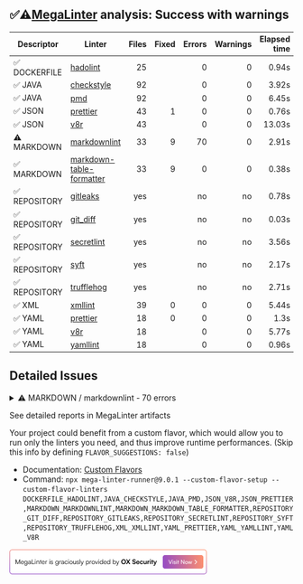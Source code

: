 ## ✅⚠️[MegaLinter](https://megalinter.io/9.0.1) analysis: Success with warnings



| Descriptor  |                                               Linter                                                |Files|Fixed|Errors|Warnings|Elapsed time|
|-------------|-----------------------------------------------------------------------------------------------------|----:|----:|-----:|-------:|-----------:|
|✅ DOCKERFILE|[hadolint](https://megalinter.io/9.0.1/descriptors/dockerfile_hadolint)                              |   25|     |     0|       0|       0.94s|
|✅ JAVA      |[checkstyle](https://megalinter.io/9.0.1/descriptors/java_checkstyle)                                |   92|     |     0|       0|       3.92s|
|✅ JAVA      |[pmd](https://megalinter.io/9.0.1/descriptors/java_pmd)                                              |   92|     |     0|       0|       6.45s|
|✅ JSON      |[prettier](https://megalinter.io/9.0.1/descriptors/json_prettier)                                    |   43|    1|     0|       0|       0.76s|
|✅ JSON      |[v8r](https://megalinter.io/9.0.1/descriptors/json_v8r)                                              |   43|     |     0|       0|      13.03s|
|⚠️ MARKDOWN  |[markdownlint](https://megalinter.io/9.0.1/descriptors/markdown_markdownlint)                        |   33|    9|    70|       0|       2.91s|
|✅ MARKDOWN  |[markdown-table-formatter](https://megalinter.io/9.0.1/descriptors/markdown_markdown_table_formatter)|   33|    9|     0|       0|       0.38s|
|✅ REPOSITORY|[gitleaks](https://megalinter.io/9.0.1/descriptors/repository_gitleaks)                              |  yes|     |    no|      no|       0.78s|
|✅ REPOSITORY|[git_diff](https://megalinter.io/9.0.1/descriptors/repository_git_diff)                              |  yes|     |    no|      no|       0.03s|
|✅ REPOSITORY|[secretlint](https://megalinter.io/9.0.1/descriptors/repository_secretlint)                          |  yes|     |    no|      no|       3.56s|
|✅ REPOSITORY|[syft](https://megalinter.io/9.0.1/descriptors/repository_syft)                                      |  yes|     |    no|      no|       2.17s|
|✅ REPOSITORY|[trufflehog](https://megalinter.io/9.0.1/descriptors/repository_trufflehog)                          |  yes|     |    no|      no|       2.71s|
|✅ XML       |[xmllint](https://megalinter.io/9.0.1/descriptors/xml_xmllint)                                       |   39|    0|     0|       0|       5.44s|
|✅ YAML      |[prettier](https://megalinter.io/9.0.1/descriptors/yaml_prettier)                                    |   18|    0|     0|       0|        1.3s|
|✅ YAML      |[v8r](https://megalinter.io/9.0.1/descriptors/yaml_v8r)                                              |   18|     |     0|       0|       5.77s|
|✅ YAML      |[yamllint](https://megalinter.io/9.0.1/descriptors/yaml_yamllint)                                    |   18|     |     0|       0|       0.96s|

## Detailed Issues

<details>
<summary>⚠️ MARKDOWN / markdownlint - 70 errors</summary>

```
AvroToJson/README.md:3:196 MD059/descriptive-link-text Link text should be descriptive [Context: "[here]"]
AvroToJson/README.md:223 MD025/single-title/single-h1 Multiple top-level headings in the same document [Context: "Implementing a new Flink job"]
DockerComposeExamples/RunMultipleFlinkJobs/README.md:37:401 MD013/line-length Line length [Expected: 400; Actual: 451]
EnrichStream/README.md:76 MD040/fenced-code-language Fenced code blocks should have a language specified [Context: "```"]
EnrichStream/README.md:83 MD040/fenced-code-language Fenced code blocks should have a language specified [Context: "```"]
EnrichStream/README.md:134 MD025/single-title/single-h1 Multiple top-level headings in the same document [Context: "Implementing a new Flink job"]
ExternalLookup/README.md:3:197 MD059/descriptive-link-text Link text should be descriptive [Context: "[here]"]
ExternalLookup/README.md:76 MD040/fenced-code-language Fenced code blocks should have a language specified [Context: "```"]
ExternalLookup/README.md:82 MD040/fenced-code-language Fenced code blocks should have a language specified [Context: "```"]
ExternalLookup/README.md:133 MD025/single-title/single-h1 Multiple top-level headings in the same document [Context: "Implementing a new Flink job"]
FlinkStates/README.md:3:196 MD059/descriptive-link-text Link text should be descriptive [Context: "[here]"]
FlinkStates/README.md:76 MD040/fenced-code-language Fenced code blocks should have a language specified [Context: "```"]
FlinkStates/README.md:82 MD040/fenced-code-language Fenced code blocks should have a language specified [Context: "```"]
FlinkStates/README.md:133 MD025/single-title/single-h1 Multiple top-level headings in the same document [Context: "Implementing a new Flink job"]
JsonToAvro/README.md:3:196 MD059/descriptive-link-text Link text should be descriptive [Context: "[here]"]
JsonToAvro/README.md:141 MD040/fenced-code-language Fenced code blocks should have a language specified [Context: "```"]
JsonToAvro/README.md:151 MD040/fenced-code-language Fenced code blocks should have a language specified [Context: "```"]
KeySerializationSchema/README.md:3:196 MD059/descriptive-link-text Link text should be descriptive [Context: "[here]"]
KeySerializationSchema/README.md:97 MD040/fenced-code-language Fenced code blocks should have a language specified [Context: "```"]
KeySerializationSchema/README.md:106 MD040/fenced-code-language Fenced code blocks should have a language specified [Context: "```"]
KeySerializationSchema/README.md:170 MD025/single-title/single-h1 Multiple top-level headings in the same document [Context: "Implementing a new Flink job"]
megalinter-reports/megalinter-report.md:1 MD041/first-line-heading/first-line-h1 First line in a file should be a top-level heading [Context: "## ✅⚠️[MegaLinter](https://meg..."]
megalinter-reports/megalinter-report.md:29 MD040/fenced-code-language Fenced code blocks should have a language specified [Context: "```"]
megalinter-reports/updated_sources/EnrichStream/README.md:76 MD040/fenced-code-language Fenced code blocks should have a language specified [Context: "```"]
megalinter-reports/updated_sources/EnrichStream/README.md:83 MD040/fenced-code-language Fenced code blocks should have a language specified [Context: "```"]
megalinter-reports/updated_sources/EnrichStream/README.md:134 MD025/single-title/single-h1 Multiple top-level headings in the same document [Context: "Implementing a new Flink job"]
megalinter-reports/updated_sources/ExternalLookup/README.md:3:197 MD059/descriptive-link-text Link text should be descriptive [Context: "[here]"]
megalinter-reports/updated_sources/ExternalLookup/README.md:76 MD040/fenced-code-language Fenced code blocks should have a language specified [Context: "```"]
megalinter-reports/updated_sources/ExternalLookup/README.md:82 MD040/fenced-code-language Fenced code blocks should have a language specified [Context: "```"]
megalinter-reports/updated_sources/ExternalLookup/README.md:133 MD025/single-title/single-h1 Multiple top-level headings in the same document [Context: "Implementing a new Flink job"]
megalinter-reports/updated_sources/FlinkStates/README.md:3:196 MD059/descriptive-link-text Link text should be descriptive [Context: "[here]"]
megalinter-reports/updated_sources/FlinkStates/README.md:76 MD040/fenced-code-language Fenced code blocks should have a language specified [Context: "```"]
megalinter-reports/updated_sources/FlinkStates/README.md:82 MD040/fenced-code-language Fenced code blocks should have a language specified [Context: "```"]
megalinter-reports/updated_sources/FlinkStates/README.md:133 MD025/single-title/single-h1 Multiple top-level headings in the same document [Context: "Implementing a new Flink job"]
megalinter-reports/updated_sources/JsonToAvro/README.md:3:196 MD059/descriptive-link-text Link text should be descriptive [Context: "[here]"]
megalinter-reports/updated_sources/JsonToAvro/README.md:141 MD040/fenced-code-language Fenced code blocks should have a language specified [Context: "```"]
megalinter-reports/updated_sources/JsonToAvro/README.md:151 MD040/fenced-code-language Fenced code blocks should have a language specified [Context: "```"]
megalinter-reports/updated_sources/KeySerializationSchema/README.md:3:196 MD059/descriptive-link-text Link text should be descriptive [Context: "[here]"]
megalinter-reports/updated_sources/KeySerializationSchema/README.md:97 MD040/fenced-code-language Fenced code blocks should have a language specified [Context: "```"]
megalinter-reports/updated_sources/KeySerializationSchema/README.md:106 MD040/fenced-code-language Fenced code blocks should have a language specified [Context: "```"]
megalinter-reports/updated_sources/KeySerializationSchema/README.md:170 MD025/single-title/single-h1 Multiple top-level headings in the same document [Context: "Implementing a new Flink job"]
megalinter-reports/updated_sources/megalinter-reports/megalinter-report.md:1 MD041/first-line-heading/first-line-h1 First line in a file should be a top-level heading [Context: "## ✅⚠️[MegaLinter](https://meg..."]
megalinter-reports/updated_sources/megalinter-reports/megalinter-report.md:29 MD040/fenced-code-language Fenced code blocks should have a language specified [Context: "```"]
megalinter-reports/updated_sources/megalinter-reports/updated_sources/megalinter-reports/megalinter-report.md:1 MD041/first-line-heading/first-line-h1 First line in a file should be a top-level heading [Context: "## ✅⚠️[MegaLinter](https://meg..."]
megalinter-reports/updated_sources/megalinter-reports/updated_sources/megalinter-reports/megalinter-report.md:29 MD040/fenced-code-language Fenced code blocks should have a language specified [Context: "```"]
megalinter-reports/updated_sources/megalinter-reports/updated_sources/megalinter-reports/updated_sources/megalinter-reports/megalinter-report.md:1 MD041/first-line-heading/first-line-h1 First line in a file should be a top-level heading [Context: "## ✅⚠️[MegaLinter](https://meg..."]
megalinter-reports/updated_sources/megalinter-reports/updated_sources/megalinter-reports/updated_sources/megalinter-reports/megalinter-report.md:29 MD040/fenced-code-language Fenced code blocks should have a language specified [Context: "```"]
megalinter-reports/updated_sources/megalinter-reports/updated_sources/megalinter-reports/updated_sources/megalinter-reports/updated_sources/megalinter-reports/megalinter-report.md:1 MD041/first-line-heading/first-line-h1 First line in a file should be a top-level heading [Context: "## ✅⚠️[MegaLinter](https://meg..."]
megalinter-reports/updated_sources/megalinter-reports/updated_sources/megalinter-reports/updated_sources/megalinter-reports/updated_sources/megalinter-reports/megalinter-report.md:29 MD040/fenced-code-language Fenced code blocks should have a language specified [Context: "```"]
megalinter-reports/updated_sources/megalinter-reports/updated_sources/megalinter-reports/updated_sources/megalinter-reports/updated_sources/megalinter-reports/updated_sources/megalinter-reports/megalinter-report.md:1 MD041/first-line-heading/first-line-h1 First line in a file should be a top-level heading [Context: "## ✅⚠️[MegaLinter](https://meg..."]
megalinter-reports/updated_sources/megalinter-reports/updated_sources/megalinter-reports/updated_sources/megalinter-reports/updated_sources/megalinter-reports/updated_sources/megalinter-reports/megalinter-report.md:29 MD040/fenced-code-language Fenced code blocks should have a language specified [Context: "```"]
megalinter-reports/updated_sources/megalinter-reports/updated_sources/megalinter-reports/updated_sources/megalinter-reports/updated_sources/megalinter-reports/updated_sources/megalinter-reports/updated_sources/megalinter-reports/megalinter-report.md:1 MD041/first-line-heading/first-line-h1 First line in a file should be a top-level heading [Context: "## ✅⚠️[MegaLinter](https://meg..."]
megalinter-reports/updated_sources/megalinter-reports/updated_sources/megalinter-reports/updated_sources/megalinter-reports/updated_sources/megalinter-reports/updated_sources/megalinter-reports/updated_sources/megalinter-reports/megalinter-report.md:29 MD040/fenced-code-language Fenced code blocks should have a language specified [Context: "```"]
megalinter-reports/updated_sources/megalinter-reports/updated_sources/megalinter-reports/updated_sources/megalinter-reports/updated_sources/megalinter-reports/updated_sources/megalinter-reports/updated_sources/megalinter-reports/updated_sources/megalinter-reports/megalinter-report.md:1 MD041/first-line-heading/first-line-h1 First line in a file should be a top-level heading [Context: "## ✅⚠️[MegaLinter](https://meg..."]
megalinter-reports/updated_sources/megalinter-reports/updated_sources/megalinter-reports/updated_sources/megalinter-reports/updated_sources/megalinter-reports/updated_sources/megalinter-reports/updated_sources/megalinter-reports/updated_sources/megalinter-reports/megalinter-report.md:29 MD040/fenced-code-language Fenced code blocks should have a language specified [Context: "```"]
megalinter-reports/updated_sources/megalinter-reports/updated_sources/megalinter-reports/updated_sources/megalinter-reports/updated_sources/megalinter-reports/updated_sources/megalinter-reports/updated_sources/megalinter-reports/updated_sources/megalinter-reports/updated_sources/megalinter-reports/megalinter-report.md:1 MD041/first-line-heading/first-line-h1 First line in a file should be a top-level heading [Context: "## ✅⚠️[MegaLinter](https://meg..."]
megalinter-reports/updated_sources/megalinter-reports/updated_sources/megalinter-reports/updated_sources/megalinter-reports/updated_sources/megalinter-reports/updated_sources/megalinter-reports/updated_sources/megalinter-reports/updated_sources/megalinter-reports/updated_sources/megalinter-reports/megalinter-report.md:29 MD040/fenced-code-language Fenced code blocks should have a language specified [Context: "```"]
megalinter-reports/updated_sources/TransformAndStore/README.md:3:196 MD059/descriptive-link-text Link text should be descriptive [Context: "[here]"]
megalinter-reports/updated_sources/TransformAndStore/README.md:98 MD040/fenced-code-language Fenced code blocks should have a language specified [Context: "```"]
megalinter-reports/updated_sources/TransformAndStore/README.md:109 MD040/fenced-code-language Fenced code blocks should have a language specified [Context: "```"]
megalinter-reports/updated_sources/TransformAndStore/README.md:176 MD025/single-title/single-h1 Multiple top-level headings in the same document [Context: "Implementing a new Flink job"]
MultipleSideOutput/README.md:3:197 MD059/descriptive-link-text Link text should be descriptive [Context: "[here]"]
Observability/README.md:3:227 MD059/descriptive-link-text Link text should be descriptive [Context: "[here]"]
SerializationErrorCatch/README.md:3:196 MD059/descriptive-link-text Link text should be descriptive [Context: "[here]"]
SerializationErrorSideOutput/README.md:3:196 MD059/descriptive-link-text Link text should be descriptive [Context: "[here]"]
TransformAndStore/README.md:3:196 MD059/descriptive-link-text Link text should be descriptive [Context: "[here]"]
TransformAndStore/README.md:98 MD040/fenced-code-language Fenced code blocks should have a language specified [Context: "```"]
TransformAndStore/README.md:109 MD040/fenced-code-language Fenced code blocks should have a language specified [Context: "```"]
TransformAndStore/README.md:176 MD025/single-title/single-h1 Multiple top-level headings in the same document [Context: "Implementing a new Flink job"]
TumblingWindow/README.md:3:197 MD059/descriptive-link-text Link text should be descriptive [Context: "[here]"]
```

</details>

See detailed reports in MegaLinter artifacts


Your project could benefit from a custom flavor, which would allow you to run only the linters you need, and thus improve runtime performances. (Skip this info by defining `FLAVOR_SUGGESTIONS: false`)

  - Documentation: [Custom Flavors](https://megalinter.io/9.0.1/custom-flavors/)
  - Command: `npx mega-linter-runner@9.0.1 --custom-flavor-setup --custom-flavor-linters DOCKERFILE_HADOLINT,JAVA_CHECKSTYLE,JAVA_PMD,JSON_V8R,JSON_PRETTIER,MARKDOWN_MARKDOWNLINT,MARKDOWN_MARKDOWN_TABLE_FORMATTER,REPOSITORY_GIT_DIFF,REPOSITORY_GITLEAKS,REPOSITORY_SECRETLINT,REPOSITORY_SYFT,REPOSITORY_TRUFFLEHOG,XML_XMLLINT,YAML_PRETTIER,YAML_YAMLLINT,YAML_V8R`

[![MegaLinter is graciously provided by OX Security](https://raw.githubusercontent.com/oxsecurity/megalinter/main/docs/assets/images/ox-banner.png)](https://www.ox.security/?ref=megalinter)